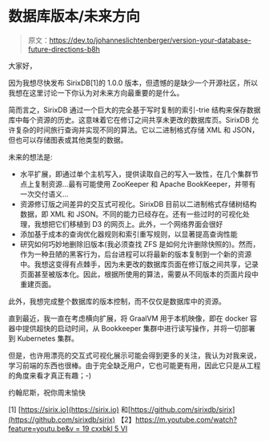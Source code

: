 # 数据库版本/未来方向

> 原文：<https://dev.to/johanneslichtenberger/version-your-database-future-directions-b8h>

大家好，

因为我想尽快发布 SirixDB[1]的 1.0.0 版本，但遗憾的是缺少一个开源社区，所以我想在这里讨论一下你认为对未来方向最重要的是什么。

简而言之，SirixDB 通过一个巨大的完全基于写时复制的索引-trie 结构来保存数据库中每个资源的历史。这意味着它在修订之间共享未更改的数据库页。SirixDB 允许复杂的时间旅行查询并实现不同的算法。它以二进制格式存储 XML 和 JSON，但也可以存储图表或其他类型的数据。

未来的想法是:

*   水平扩展，即通过单个主机写入，提供读取自己的写入一致性，在几个集群节点上复制资源...最有可能使用 ZooKeeper 和 Apache BookKeeper，并带有一次交付语义...
*   资源修订版之间差异的交互式可视化。SirixDB 目前以二进制格式存储树结构数据，即 XML 和 JSON。不同的能力已经存在。还有一些过时的可视化处理，我想把它们移植到 D3 的网页上。此外，一个网络界面会很好
*   添加基于成本的查询优化器规则和索引重写规则，以显著提高查询性能
*   研究如何巧妙地删除旧版本(我必须查找 ZFS 是如何允许删除快照的)。然而，作为一种丑陋的黑客行为，后台进程可以将最新的版本复制到一个新的资源中。我想这变得有点棘手，因为未更改的数据库页面在修订版之间共享，记录页面甚至被版本化。因此，根据所使用的算法，需要从不同版本的页面片段中重建页面。

此外，我想完成整个数据库的版本控制，而不仅仅是数据库中的资源。

直到最近，我一直在考虑横向扩展，将 GraalVM 用于本机映像，即在 docker 容器中提供超快的启动时间，从 Bookkeeper 集群中进行读写操作，并将一切部署到 Kubernetes 集群。

但是，也许用漂亮的交互式可视化展示可能会得到更多的关注，我认为对我来说，学习前端的东西也很棒。由于完全缺乏用户，它也可能更有用，因此它只是从工程的角度来看才真正有趣；-)

约翰尼斯，祝你周末愉快

[1] [https://sirix.io](https://sirix.io) 和[https://github.com/sirixdb/sirix](https://github.com/sirixdb/sirix)
【2】[https://m.youtube.com/watch?feature=youtu.be&v = 19 cxxbkl 5 VI](https://m.youtube.com/watch?feature=youtu.be&v=l9CXXBkl5vI)